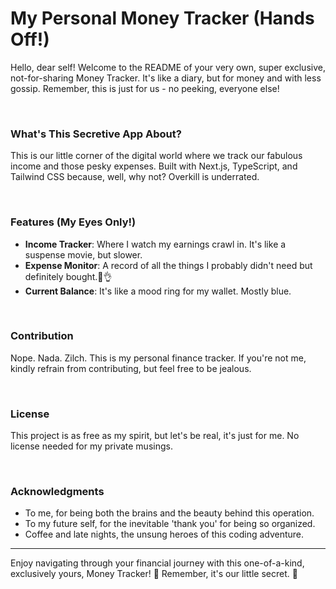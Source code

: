 # My Personal Money Tracker (Hands Off!)

Hello, dear self! Welcome to the README of your very own, super exclusive, not-for-sharing Money Tracker. It's like a diary, but for money and with less gossip. Remember, this is just for us - no peeking, everyone else!

<br />

### What's This Secretive App About?

This is our little corner of the digital world where we track our fabulous income and those pesky expenses. Built with Next.js, TypeScript, and Tailwind CSS because, well, why not? Overkill is underrated.

<br />

### Features (My Eyes Only!)

- **Income Tracker**: Where I watch my earnings crawl in. It's like a suspense movie, but slower.
- **Expense Monitor**: A record of all the things I probably didn't need but definitely bought.🙂👌
- **Current Balance**: It's like a mood ring for my wallet. Mostly blue.

<br />

### Contribution

Nope. Nada. Zilch. This is my personal finance tracker. If you're not me, kindly refrain from contributing, but feel free to be jealous.

<br />

### License

This project is as free as my spirit, but let's be real, it's just for me. No license needed for my private musings.

<br />

### Acknowledgments

- To me, for being both the brains and the beauty behind this operation.
- To my future self, for the inevitable 'thank you' for being so organized.
- Coffee and late nights, the unsung heroes of this coding adventure.

---

Enjoy navigating through your financial journey with this one-of-a-kind, exclusively yours, Money Tracker! 🎉 Remember, it's our little secret. 🤫
